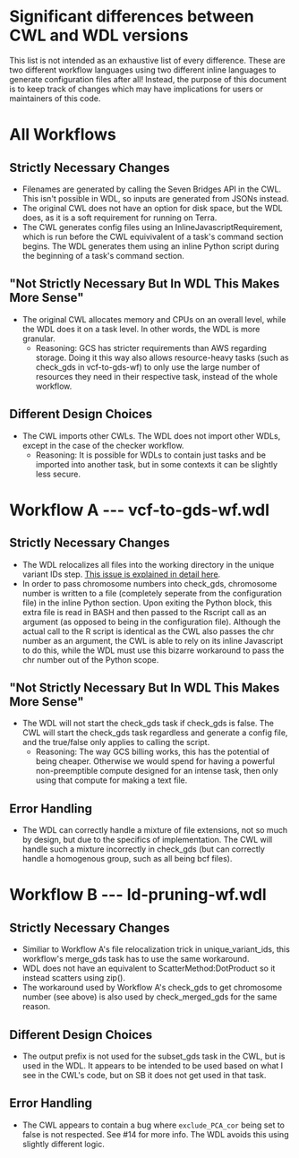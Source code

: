 # Significant differences between CWL and WDL versions
This list is not intended as an exhaustive list of every difference. These are two different workflow languages using two different inline languages to generate configuration files after all! Instead, the purpose of this document is to keep track of changes which may have implications for users or maintainers of this code.  
# All Workflows 
## Strictly Necessary Changes  
* Filenames are generated by calling the Seven Bridges API in the CWL. This isn't possible in WDL, so inputs are generated from JSONs instead.  
* The original CWL does not have an option for disk space, but the WDL does, as it is a soft requirement for running on Terra.  
* The CWL generates config files using an InlineJavascriptRequirement, which is run before the CWL equivivalent of a task's command section begins. The WDL generates them using an inline Python script during the beginning of a task's command section.  

## "Not Strictly Necessary But In WDL This Makes More Sense"
* The original CWL allocates memory and CPUs on an overall level, while the WDL does it on a task level. In other words, the WDL is more granular.  
	* Reasoning: GCS has stricter requirements than AWS regarding storage. Doing it this way also allows resource-heavy tasks (such as check_gds in vcf-to-gds-wf) to only use the large number of resources they need in their respective task, instead of the whole workflow.  

## Different Design Choices
* The CWL imports other CWLs. The WDL does not import other WDLs, except in the case of the checker workflow.  
	* Reasoning: It is possible for WDLs to contain just tasks and be imported into another task, but in some contexts it can be slightly less secure.

# Workflow A --- vcf-to-gds-wf.wdl
## Strictly Necessary Changes  
* The WDL relocalizes all files into the working directory in the unique variant IDs step. [This issue is explained in detail here](https://github.com/DataBiosphere/analysis_pipeline_WDL/issues/2).
* In order to pass chromosome numbers into check_gds, chromosome number is written to a file (completely seperate from the configuration file) in the inline Python section. Upon exiting the Python block, this extra file is read in BASH and then passed to the Rscript call as an argument (as opposed to being in the configuration file). Although the actual call to the R script is identical as the CWL also passes the chr number as an argument, the CWL is able to rely on its inline Javascript to do this, while the WDL must use this bizarre workaround to pass the chr number out of the Python scope.     

## "Not Strictly Necessary But In WDL This Makes More Sense"
* The WDL will not start the check_gds task if check_gds is false. The CWL will start the check_gds task regardless and generate a config file, and the true/false only applies to calling the  script.
	* Reasoning: The way GCS billing works, this has the potential of being cheaper. Otherwise we would spend for having a powerful non-preemptible compute designed for an intense task, then only using that compute for making a text file.

## Error Handling
* The WDL can correctly handle a mixture of file extensions, not so much by design, but due to the specifics of implementation. The CWL will handle such a mixture incorrectly in check_gds (but can correctly handle a homogenous group, such as all being bcf files).

# Workflow B --- ld-pruning-wf.wdl
## Strictly Necessary Changes
* Similiar to Workflow A's file relocalization trick in unique_variant_ids, this workflow's merge_gds task has to use the same workaround.
* WDL does not have an equivalent to ScatterMethod:DotProduct so it instead scatters using zip().
* The workaround used by Workflow A's check_gds to get chromosome number (see above) is also used by check_merged_gds for the same reason.  

## Different Design Choices
* The output prefix is not used for the subset_gds task in the CWL, but is used in the WDL. It appears to be intended to be used based on what I see in the CWL's code, but on SB it does not get used in that task.  

## Error Handling
* The CWL appears to contain a bug where `exclude_PCA_cor` being set to false is not respected. See #14 for more info. The WDL avoids this using slightly different logic.


